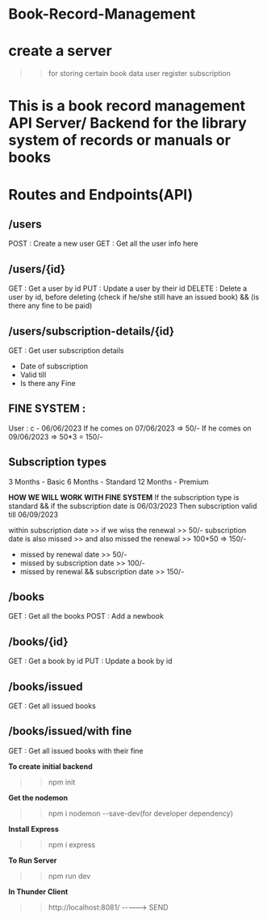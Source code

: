 # Book-Record-Management

# create a server 
  >> for storing certain book data
  >> user register
  >> subscription

# This is a book record management API Server/ Backend for the library system of records or manuals or books

# Routes and Endpoints(API)

## /users
POST : Create a new user
GET : Get all the user info here

## /users/{id}
GET : Get a user by id 
PUT : Update a user by their id
DELETE : Delete a user by id, before deleting (check if he/she still have an issued book) && (is there any fine to be paid)

## /users/subscription-details/{id}
GET : Get user subscription details
  * Date of subscription
  * Valid till
  * Is there any Fine

## FINE SYSTEM :
User : c - 06/06/2023
If he comes on 07/06/2023 => 50/-
If he comes on 09/06/2023 => 50*3 = 150/-

## Subscription types

3 Months - Basic
6 Months - Standard
12 Months - Premium

**HOW WE WILL WORK WITH FINE SYSTEM**
If the subscription type is standard && if the subscription date is 06/03/2023
Then subscription valid till 06/09/2023

within subscription date >> if we wiss the renewal >> 50/-
subscription date is also missed >> and also missed the renewal >> 100+50 => 150/-

* missed by renewal date >> 50/-
* missed by subscription date >> 100/-
* missed by renewal && subscription date >> 150/-


## /books
GET : Get all the books
POST : Add a newbook

## /books/{id}
GET : Get a book by id
PUT : Update a book by id

## /books/issued
GET : Get all issued books

## /books/issued/with fine
GET : Get all issued books with their fine



**To create initial backend**
>> npm init

**Get the nodemon**
>> npm i nodemon --save-dev(for developer dependency)

**Install Express**
>> npm i express

**To Run Server**
>> npm run dev

**In Thunder Client**
>> http://localhost:8081/ -----> SEND
